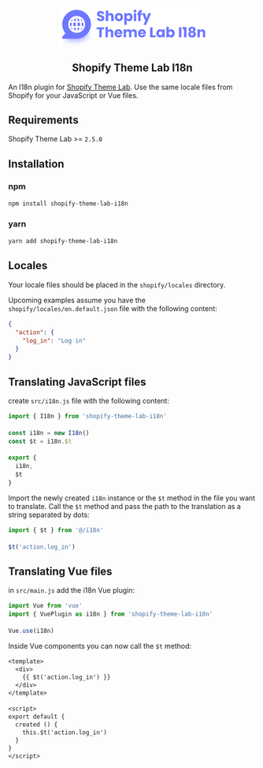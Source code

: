 <!-- logo (start) -->
<p align="center">
  <img src=".github/img/logo.svg" width="300px">
</p>
<!-- logo (end) -->

<!-- title / description (start) -->
<h2 align="center">Shopify Theme Lab I18n</h2>

An I18n plugin for [Shopify Theme Lab](https://github.com/uicrooks/shopify-theme-lab). Use the same locale files from Shopify for your JavaScript or Vue files.
<!-- title / description (end) -->

<!-- requirements (start) -->
## Requirements
Shopify Theme Lab >= `2.5.0`
<!-- requirements (end) -->

<!-- installation (start) -->
## Installation

### npm
```sh
npm install shopify-theme-lab-i18n
```

### yarn
```sh
yarn add shopify-theme-lab-i18n
```
<!-- installation (end) -->

<!-- locales (start) -->
## Locales

Your locale files should be placed in the `shopify/locales` directory.

Upcoming examples assume you have the `shopify/locales/en.default.json` file with the following content:

```json
{
  "action": {
    "log_in": "Log in"
  }
}
```
<!-- locales (end) -->

<!-- translation javascript files (start) -->
## Translating JavaScript files

create `src/i18n.js` file with the following content:

```js
import { I18n } from 'shopify-theme-lab-i18n'

const i18n = new I18n()
const $t = i18n.$t

export {
  i18n,
  $t
}
```

Import the newly created `i18n` instance or the `$t` method in the file you want to translate. Call the `$t` method and pass the path to the translation as a string separated by dots:

```js
import { $t } from '@/i18n'

$t('action.log_in')
```
<!-- translation javascript files (end) -->

<!-- translation vue files (start) -->
## Translating Vue files

in `src/main.js` add the i18n Vue plugin:

```js
import Vue from 'vue'
import { VuePlugin as i18n } from 'shopify-theme-lab-i18n'

Vue.use(i18n)
```

Inside Vue components you can now call the `$t` method:

```vue
<template>
  <div>
    {{ $t('action.log_in') }}
  </div>
</template>

<script>
export default {
  created () {
    this.$t('action.log_in')
  }
}
</script>
```
<!-- translation vue files (end) -->